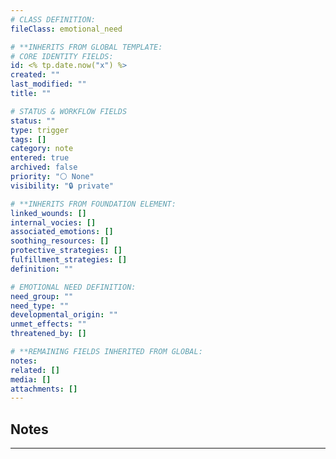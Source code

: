 ```yaml
---
# CLASS DEFINITION:
fileClass: emotional_need

# **INHERITS FROM GLOBAL TEMPLATE:
# CORE IDENTITY FIELDS:
id: <% tp.date.now("x") %>
created: ""
last_modified: ""
title: ""

# STATUS & WORKFLOW FIELDS
status: ""
type: trigger
tags: []
category: note
entered: true
archived: false
priority: "⚪ None"
visibility: "🔒 private"

# **INHERITS FROM FOUNDATION ELEMENT:
linked_wounds: []
internal_vocies: []
associated_emotions: []
soothing_resources: []
protective_strategies: []
fulfillment_strategies: []
definition: ""

# EMOTIONAL NEED DEFINITION:
need_group: ""
need_type: ""
developmental_origin: ""
unmet_effects: ""
threatened_by: []

# **REMAINING FIELDS INHERITED FROM GLOBAL:
notes: 
related: []
media: []
attachments: []
---
```


## Notes
---


